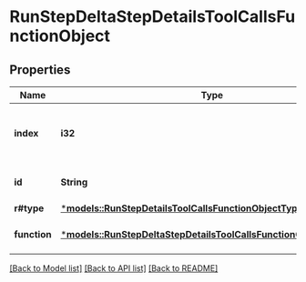 # RunStepDeltaStepDetailsToolCallsFunctionObject

## Properties
Name | Type | Description | Notes
------------ | ------------- | ------------- | -------------
**index** | **i32** | The index of the tool call in the tool calls array. | 
**id** | **String** | The ID of the tool call object. | [optional] [default to None]
**r#type** | [***models::RunStepDetailsToolCallsFunctionObjectType**](RunStepDetailsToolCallsFunctionObject_type.md) |  | 
**function** | [***models::RunStepDeltaStepDetailsToolCallsFunctionObjectFunction**](RunStepDeltaStepDetailsToolCallsFunctionObject_function.md) |  | [optional] [default to None]

[[Back to Model list]](../README.md#documentation-for-models) [[Back to API list]](../README.md#documentation-for-api-endpoints) [[Back to README]](../README.md)


